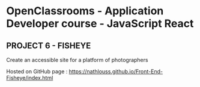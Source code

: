 # OpenClassrooms - Application Developer course - JavaScript React

## PROJECT 6 - FISHEYE


Create an accessible site for a platform of photographers

Hosted on GitHub page : https://nathlouss.github.io/Front-End-Fisheye/index.html
